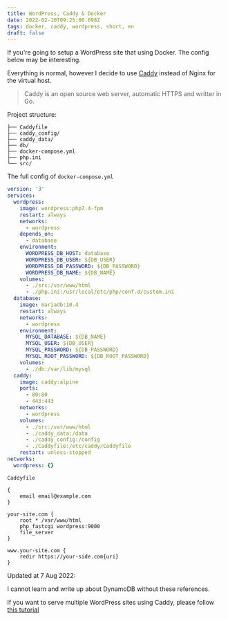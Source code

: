 ```yaml
---
title: WordPress, Caddy & Docker
date: 2022-02-10T09:25:00.698Z
tags: docker, caddy, wordpress, short, en
draft: false
---
```


If you're going to setup a WordPress site that using Docker. The config below may be interesting.

Everything is normal, however I decide to use [Caddy](https://caddyserver.com/) instead of Nginx for the virtual host.

> Caddy is an open source web server, automatic HTTPS and writter in Go.

Project structure:

```shell
├── Caddyfile
├── caddy_config/
├── caddy_data/
├── db/
├── docker-compose.yml
├── php.ini
└── src/
```

The full config of `docker-compose.yml`

```yml
version: '3'
services:
  wordpress:
    image: wordpress:php7.4-fpm
    restart: always
    networks:
      - wordpress
    depends_on:
      - database
    environment:
      WORDPRESS_DB_HOST: database
      WORDPRESS_DB_USER: ${DB_USER}
      WORDPRESS_DB_PASSWORD: ${DB_PASSWORD}
      WORDPRESS_DB_NAME: ${DB_NAME}
    volumes:
      - ./src:/var/www/html
      - ./php.ini:/usr/local/etc/php/conf.d/custom.ini
  database:
    image: mariadb:10.4
    restart: always
    networks:
      - wordpress
    environment:
      MYSQL_DATABASE: ${DB_NAME}
      MYSQL_USER: ${DB_USER}
      MYSQL_PASSWORD: ${DB_PASSWORD}
      MYSQL_ROOT_PASSWORD: ${DB_ROOT_PASSWORD}
    volumes:
      - ./db:/var/lib/mysql
  caddy:
    image: caddy:alpine
    ports:
      - 80:80
      - 443:443
    networks:
      - wordpress
    volumes:
      - ./src:/var/www/html
      - ./caddy_data:/data
      - ./caddy_config:/config
      - ./Caddyfile:/etc/caddy/Caddyfile
    restart: unless-stopped
networks:
  wordpress: {}
```

`Caddyfile`

```shell
{
	email email@example.com
}

your-site.com {
	root * /var/www/html
	php_fastcgi wordpress:9000
	file_server
}

www.your-site.com {
	redir https://your-side.com{uri}
}
```

Updated at 7 Aug 2022:

I cannot learn and write up about DynamoDB without these references.

If you want to serve multiple WordPress sites using Caddy, please follow [this tutorial](https://www.winters.nz/docker/wordpress-caddy/)
